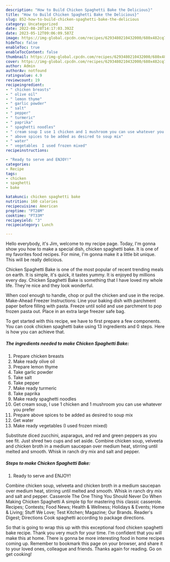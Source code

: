 ```yaml
---
description: "How to Build Chicken Spaghetti Bake the Delicious}"
title: "How to Build Chicken Spaghetti Bake the Delicious}"
slug: 852-how-to-build-chicken-spaghetti-bake-the-delicious
category: Uncategorized
date: 2022-08-28T14:17:03.392Z
date: 2023-05-12T09:06:09.587Z
image: https://img-global.cpcdn.com/recipes/6293480210432000/680x482cq70/chicken-spaghetti-bake-recipe-main-photo.jpg
hideToc: false
enableToc: true
enableTocContent: false
thumbnail: https://img-global.cpcdn.com/recipes/6293480210432000/680x482cq70/chicken-spaghetti-bake-recipe-main-photo.jpg
cover: https://img-global.cpcdn.com/recipes/6293480210432000/680x482cq70/chicken-spaghetti-bake-recipe-main-photo.jpg
author: Admin
authorAv: notfound
ratingvalue: 4.9
reviewcount: 19
recipeingredient:
- " chicken breasts"
- " olive oil"
- " lemon thyme"
- " garlic powder"
- " salt"
- " pepper"
- " turmeric"
- " paprika"
- " spaghetti noodles"
- " cream soup I use 1 chicken and 1 mushroom you can use whatever you prefer"
- " above spices to be added as desired to soup mix"
- " water"
- " vegetables  I used frozen mixed"
recipeinstructions:

- "Ready to serve and ENJOY!"
categories:
- Recipe
tags:
- chicken
- spaghetti
- bake

katakunci: chicken spaghetti bake 
nutrition: 160 calories
recipecuisine: American
preptime: "PT28M"
cooktime: "PT33M"
recipeyield: "3"
recipecategory: Lunch

---
```



Hello everybody, it's Jim, welcome to my recipe page. Today, I'm gonna show you how to make a special dish, chicken spaghetti bake. It is one of my favorites food recipes. For mine, I'm gonna make it a little bit unique. This will be really delicious.

Chicken Spaghetti Bake is one of the most popular of recent trending meals on earth. It is simple, it's quick, it tastes yummy. It is enjoyed by millions every day. Chicken Spaghetti Bake is something that I have loved my whole life. They're nice and they look wonderful.

When cool enough to handle, chop or pull the chicken and use in the recipe. Make-Ahead Freezer Instructions: Line your baking dish with parchment paper before filling with pasta. Freeze until solid and use parchment to pop frozen pasta out. Place in an extra large freezer safe bag.


To get started with this recipe, we have to first prepare a few components. You can cook chicken spaghetti bake using 13 ingredients and 0 steps. Here is how you can achieve that.

<!--inarticleads1-->

##### The ingredients needed to make Chicken Spaghetti Bake:

1. Prepare  chicken breasts
1. Make ready  olive oil
1. Prepare  lemon thyme
1. Take  garlic powder
1. Take  salt
1. Take  pepper
1. Make ready  turmeric
1. Take  paprika
1. Make ready  spaghetti noodles
1. Get  cream soup, I use 1 chicken and 1 mushroom you can use whatever you prefer
1. Prepare  above spices to be added as desired to soup mix
1. Get  water
1. Make ready  vegetables  (I used frozen mixed)


Substitute diced zucchini, asparagus, and red and green peppers as you see fit. Just shred two cups and set aside. Combine chicken soup, velveeta and chicken broth in a medium saucepan over medium heat, stirring until melted and smooth. Whisk in ranch dry mix and salt and pepper. 

<!--inarticleads2-->

##### Steps to make Chicken Spaghetti Bake:


1. Ready to serve and ENJOY!

Combine chicken soup, velveeta and chicken broth in a medium saucepan over medium heat, stirring until melted and smooth. Whisk in ranch dry mix and salt and pepper. Casserole The One Thing You Should Never Do When Making Chicken Spaghetti A simple tip for mastering this classic casserole. Recipes; Contests; Food News; Health &amp; Wellness; Holidays &amp; Events; Home &amp; Living; Stuff We Love; Test Kitchen; Magazine; Our Brands. Reader&#39;s Digest; Directions Cook spaghetti according to package directions. 

So that is going to wrap this up with this exceptional food chicken spaghetti bake recipe. Thank you very much for your time. I'm confident that you will make this at home. There is gonna be more interesting food in home recipes coming up. Remember to bookmark this page on your browser, and share it to your loved ones, colleague and friends. Thanks again for reading. Go on get cooking!

